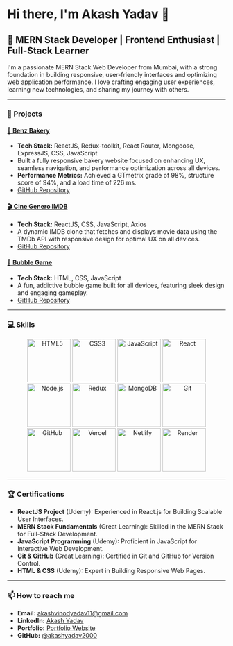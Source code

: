 # Hi there, I'm Akash Yadav 👋

## 🌟 MERN Stack Developer | Frontend Enthusiast | Full-Stack Learner

I'm a passionate MERN Stack Web Developer from Mumbai, with a strong foundation in building responsive, user-friendly interfaces and optimizing web application performance. I love crafting engaging user experiences, learning new technologies, and sharing my journey with others.

---

### 🚀 Projects
#### [🍞 Benz Bakery](https://benzbakery.vercel.app/)
- **Tech Stack:** ReactJS, Redux-toolkit, React Router, Mongoose, ExpressJS, CSS, JavaScript
- Built a fully responsive bakery website focused on enhancing UX, seamless navigation, and performance optimization across all devices.
- **Performance Metrics:** Achieved a GTmetrix grade of 98%, structure score of 94%, and a load time of 226 ms.
- [GitHub Repository](https://github.com/akashyadav2000/benzbakery-frontend)

#### [🎬 Cine Genero IMDB](https://cine-genero-imdb.vercel.app/)
- **Tech Stack:** ReactJS, CSS, JavaScript, Axios
- A dynamic IMDB clone that fetches and displays movie data using the TMDb API with responsive design for optimal UX on all devices.
- [GitHub Repository](https://github.com/akashyadav2000/cine-genero-imdb)

#### [🔴 Bubble Game](https://bubble-game-green.vercel.app/)
- **Tech Stack:** HTML, CSS, JavaScript
- A fun, addictive bubble game built for all devices, featuring sleek design and engaging gameplay.
- [GitHub Repository](https://github.com/akashyadav2000/bubble-game)

---

### 💻 Skills

<p align="center">
  <img src="https://img.icons8.com/color/96/000000/html-5--v1.png" alt="HTML5" width="100" height="100"/>
  <img src="https://img.icons8.com/color/96/000000/css3.png" alt="CSS3" width="100" height="100"/>
  <img src="https://img.icons8.com/color/96/000000/javascript.png" alt="JavaScript" width="100" height="100"/>
  <img src="https://img.icons8.com/officel/80/react.png" alt="React" width="100" height="100"/>
  <img src="https://img.icons8.com/color/96/000000/nodejs.png" alt="Node.js" width="100" height="100"/>
  <img src="https://img.icons8.com/color/96/000000/redux.png" alt="Redux" width="100" height="100"/>
  <img src="https://img.icons8.com/color/96/000000/mongodb.png" alt="MongoDB" width="100" height="100"/>
  <img src="https://img.icons8.com/color/96/000000/git.png" alt="Git" width="100" height="100"/>
  <img src="https://img.icons8.com/ios-glyphs/90/github.png" alt="GitHub" width="100" height="100"/>
  <img src="https://img.icons8.com/ios-filled/100/vercel.png" alt="Vercel" width="100" height="100"/>
  <img src="https://img.icons8.com/color/96/netlify.png" alt="Netlify" width="100" height="100"/>
  <img src="https://img.icons8.com/color/96/render.png" alt="Render" width="100" height="100"/>
</p>

---

### 🏆 Certifications
- **ReactJS Project** (Udemy): Experienced in React.js for Building Scalable User Interfaces.
- **MERN Stack Fundamentals** (Great Learning): Skilled in the MERN Stack for Full-Stack Development.
- **JavaScript Programming** (Udemy): Proficient in JavaScript for Interactive Web Development.
- **Git & GitHub** (Great Learning): Certified in Git and GitHub for Version Control.
- **HTML & CSS** (Udemy): Expert in Building Responsive Web Pages.

---

### 📫 How to reach me
- **Email:** [akashvinodyadav11@gmail.com](mailto:akashvinodyadav11@gmail.com)
- **LinkedIn:** [Akash Yadav](https://www.linkedin.com/in/akash-yadav-url)
- **Portfolio:** [Portfolio Website](https://akash-yadav-portfolio.vercel.app/)
- **GitHub:** [@akashyadav2000](https://github.com/akashyadav2000)
